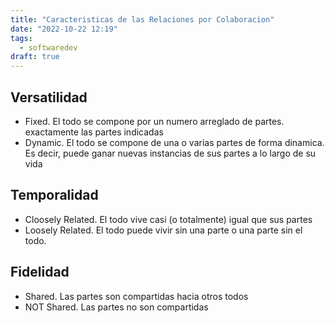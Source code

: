 ```yaml
---
title: "Caracteristicas de las Relaciones por Colaboracion"
date: "2022-10-22 12:19"
tags: 
  - softwaredev
draft: true
---
```

## Versatilidad
- Fixed. El todo se compone por un numero arreglado de partes. exactamente las partes indicadas
- Dynamic. El todo se compone de una o varias partes de forma dinamica. Es decir, puede ganar nuevas instancias de sus partes a lo largo de su vida

## Temporalidad
- Cloosely Related. El todo vive casi (o totalmente) igual que sus partes
- Loosely Related. El todo puede vivir sin una parte o una parte sin el todo.

## Fidelidad
- Shared. Las partes son compartidas hacia otros todos
- NOT Shared. Las partes no son compartidas

